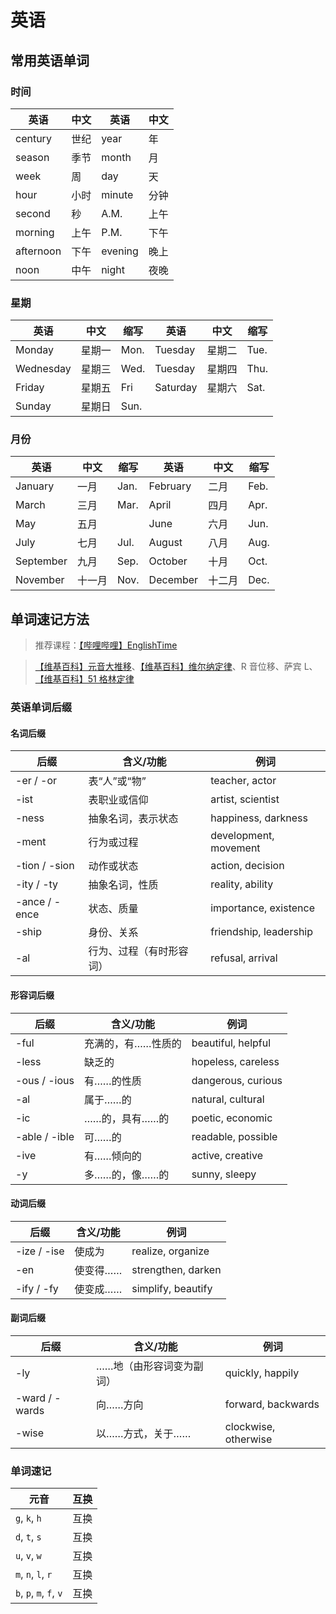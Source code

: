 # 英语

## 常用英语单词

### 时间

| 英语      | 中文 | 英语    | 中文 |
| --------- | ---- | ------- | ---- |
| century   | 世纪 | year    | 年   |
| season    | 季节 | month   | 月   |
| week      | 周   | day     | 天   |
| hour      | 小时 | minute  | 分钟 |
| second    | 秒   | A.M.    | 上午 |
| morning   | 上午 | P.M.    | 下午 |
| afternoon | 下午 | evening | 晚上 |
| noon      | 中午 | night   | 夜晚 |

### 星期

| 英语      | 中文   | 缩写 | 英语     | 中文   | 缩写 |
| --------- | ------ | ---- | -------- | ------ | ---- |
| Monday    | 星期一 | Mon. | Tuesday  | 星期二 | Tue. |
| Wednesday | 星期三 | Wed. | Tuesday  | 星期四 | Thu. |
| Friday    | 星期五 | Fri  | Saturday | 星期六 | Sat. |
| Sunday    | 星期日 | Sun. |          |        |      |

### 月份

| 英语      | 中文   | 缩写 | 英语     | 中文   | 缩写 |
| --------- | ------ | ---- | -------- | ------ | ---- |
| January   | 一月   | Jan. | February | 二月   | Feb. |
| March     | 三月   | Mar. | April    | 四月   | Apr. |
| May       | 五月   |      | June     | 六月   | Jun. |
| July      | 七月   | Jul. | August   | 八月   | Aug. |
| September | 九月   | Sep. | October  | 十月   | Oct. |
| November  | 十一月 | Nov. | December | 十二月 | Dec. |

## 单词速记方法

> 推荐课程：[【哔哩哔哩】EnglishTime](https://space.bilibili.com/1823466601/lists/1916066?type=series)

> [【维基百科】元音大推移](https://zh.wikipedia.org/wiki/%E6%AF%8D%E9%9F%B3%E5%A4%A7%E6%8E%A8%E7%A7%BB)、[【维基百科】维尔纳定律](https://zh.wikipedia.org/wiki/%E7%B6%AD%E7%88%BE%E7%B4%8D%E5%AE%9A%E5%BE%8B)、R 音位移、萨宾 L、[【维基百科】51 格林定律](https://zh.wikipedia.org/wiki/%E6%A0%BC%E6%9E%97%E5%AE%9A%E5%BE%8B)

### 英语单词后缀

#### 名词后缀

| 后缀            | 含义/功能        | 例词                     |
| ------------- | ------------ | ---------------------- |
| -er / -or     | 表“人”或“物”     | teacher, actor         |
| -ist          | 表职业或信仰       | artist, scientist      |
| -ness         | 抽象名词，表示状态    | happiness, darkness    |
| -ment         | 行为或过程        | development, movement  |
| -tion / -sion | 动作或状态        | action, decision       |
| -ity / -ty    | 抽象名词，性质      | reality, ability       |
| -ance / -ence | 状态、质量        | importance, existence  |
| -ship         | 身份、关系        | friendship, leadership |
| -al           | 行为、过程（有时形容词） | refusal, arrival       |

#### 形容词后缀

|后缀|含义/功能|例词|
|---|---|---|
|-ful|充满的，有……性质的|beautiful, helpful|
|-less|缺乏的|hopeless, careless|
|-ous / -ious|有……的性质|dangerous, curious|
|-al|属于……的|natural, cultural|
|-ic|……的，具有……的|poetic, economic|
|-able / -ible|可……的|readable, possible|
|-ive|有……倾向的|active, creative|
|-y|多……的，像……的|sunny, sleepy|

#### 动词后缀

|后缀|含义/功能|例词|
|---|---|---|
|-ize / -ise|使成为|realize, organize|
|-en|使变得……|strengthen, darken|
|-ify / -fy|使变成……|simplify, beautify|

#### 副词后缀

|后缀|含义/功能|例词|
|---|---|---|
|-ly|……地（由形容词变为副词）|quickly, happily|
|-ward / -wards|向……方向|forward, backwards|
|-wise|以……方式，关于……|clockwise, otherwise|

### 单词速记

| 元音                      | 互换  |
| ----------------------- | --- |
| `g`, `k`, `h`           | 互换  |
| `d`, `t`, `s`           | 互换  |
| `u`, `v`, `w`           | 互换  |
| `m`, `n`, `l`, `r`      | 互换  |
| `b`, `p`, `m`, `f`, `v` | 互换  |
